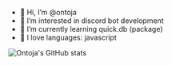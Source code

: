 - 👋 Hi, I’m @ontoja
- 👀 I’m interested in discord bot development
- 🌱 I’m currently learning quick.db (package)
- 💞️ I love languages: javascript

![Ontoja's GitHub stats](https://github-readme-stats.vercel.app/api?username=ontoja&count_private=true&show_icons=true&theme=radical)

